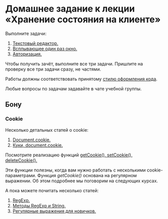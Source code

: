 # Домашнее задание к лекции «Хранение состояния на клиенте»

Выполните задачи:

1. [Текстовый редактор.](./text-editor)
2. [Всплывающее один раз окно.](./popup)
3. [Авторизация.](./auth)

Чтобы получить зачёт, выполните все три задачи. Пришлите на проверку все три задачи сразу, не частями.

Работы должны соответствовать принятому [стилю оформления кода](https://github.com/netology-code/codestyle).

Любые вопросы по задачам задавайте в чате учебной группы.

## Бону

### Cookie

Несколько детальных статей о cookie:

1. [Document.cookie.](https://developer.mozilla.org/en-US/docs/Web/API/Document/cookie)
2. [Куки, document.cookie.](https://learn.javascript.ru/cookie)

Посмотрите реализацию функций
[getCookie(), setCookie(), deleteCookie().](https://gist.github.com/akaramires/7577298)

Эти функции полезны, когда вам нужно работать с несколькими
cookie-параметрами. Функция *getCookie()* основана на регулярном выражении. Об этом подробнее мы поговорим на следующих курсах.

А пока можете почитать несколько статей:

1. [RegExp.](https://developer.mozilla.org/ru/docs/Web/JavaScript/Reference/Global_Objects/RegExp)
2. [Методы RegExp и String.](https://learn.javascript.ru/regexp-methods)
3. [Регулярные выражения для новичков.](https://tproger.ru/articles/regexp-for-beginners/)
